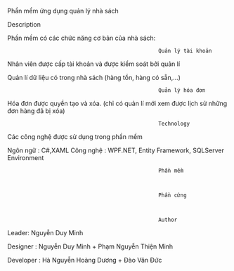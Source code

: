 Phần mềm ứng dụng quản lý nhà sách

Description

Phần mềm có các chức năng cơ bản của nhà sách:

                                                    Quản lý tài khoản

Nhân viên được cấp tài khoản và được kiểm soát bởi quản lí  

Quản lí dữ liệu có trong nhà sách (hàng tồn, hàng có sẵn,...)

                                                    Quản lý hóa đơn

Hóa đơn được quyền tạo và xóa. (chỉ có quản lí mới xem được lịch sử những đơn hàng đã bị xóa)


                                                    Technology

Các công nghệ được sử dụng trong phần mềm

Ngôn ngữ : C#,XAML
Công nghệ : WPF.NET, Entity Framework, SQLServer
Environment

                                                    Phần mềm



                                                    Phần cứng



                                                    Author

Leader: Nguyễn Duy Minh

Designer : Nguyễn Duy Minh + Phạm Nguyễn Thiện Minh

Developer : Hà Nguyễn Hoàng Dương + Đào Văn Đức
